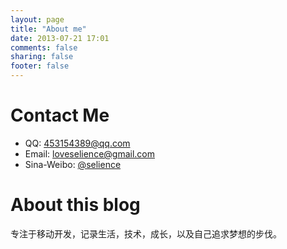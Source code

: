 ```yaml
---
layout: page
title: "About me"
date: 2013-07-21 17:01
comments: false
sharing: false
footer: false
---
```



Contact Me
============
* QQ: <453154389@qq.com>
* Email: <loveselience@gmail.com>
* Sina-Weibo: [@selience](http://weibo.com/selience)


About this blog
===============
专注于移动开发，记录生活，技术，成长，以及自己追求梦想的步伐。